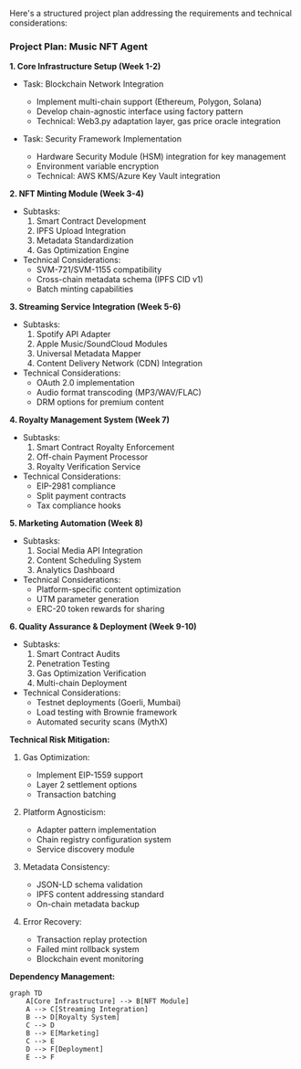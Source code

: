 Here's a structured project plan addressing the requirements and technical considerations:

### Project Plan: Music NFT Agent

**1. Core Infrastructure Setup (Week 1-2)**
- Task: Blockchain Network Integration
  - Implement multi-chain support (Ethereum, Polygon, Solana)
  - Develop chain-agnostic interface using factory pattern
  - Technical: Web3.py adaptation layer, gas price oracle integration

- Task: Security Framework Implementation
  - Hardware Security Module (HSM) integration for key management
  - Environment variable encryption
  - Technical: AWS KMS/Azure Key Vault integration

**2. NFT Minting Module (Week 3-4)**
- Subtasks:
  1. Smart Contract Development
  2. IPFS Upload Integration
  3. Metadata Standardization
  4. Gas Optimization Engine
- Technical Considerations:
  - SVM-721/SVM-1155 compatibility
  - Cross-chain metadata schema (IPFS CID v1)
  - Batch minting capabilities

**3. Streaming Service Integration (Week 5-6)**
- Subtasks:
  1. Spotify API Adapter
  2. Apple Music/SoundCloud Modules
  3. Universal Metadata Mapper
  4. Content Delivery Network (CDN) Integration
- Technical Considerations:
  - OAuth 2.0 implementation
  - Audio format transcoding (MP3/WAV/FLAC)
  - DRM options for premium content

**4. Royalty Management System (Week 7)**
- Subtasks:
  1. Smart Contract Royalty Enforcement
  2. Off-chain Payment Processor
  3. Royalty Verification Service
- Technical Considerations:
  - EIP-2981 compliance
  - Split payment contracts
  - Tax compliance hooks

**5. Marketing Automation (Week 8)**
- Subtasks:
  1. Social Media API Integration
  2. Content Scheduling System
  3. Analytics Dashboard
- Technical Considerations:
  - Platform-specific content optimization
  - UTM parameter generation
  - ERC-20 token rewards for sharing

**6. Quality Assurance & Deployment (Week 9-10)**
- Subtasks:
  1. Smart Contract Audits
  2. Penetration Testing
  3. Gas Optimization Verification
  4. Multi-chain Deployment
- Technical Considerations:
  - Testnet deployments (Goerli, Mumbai)
  - Load testing with Brownie framework
  - Automated security scans (MythX)

**Technical Risk Mitigation:**
1. Gas Optimization:
   - Implement EIP-1559 support
   - Layer 2 settlement options
   - Transaction batching

2. Platform Agnosticism:
   - Adapter pattern implementation
   - Chain registry configuration system
   - Service discovery module

3. Metadata Consistency:
   - JSON-LD schema validation
   - IPFS content addressing standard
   - On-chain metadata backup

4. Error Recovery:
   - Transaction replay protection
   - Failed mint rollback system
   - Blockchain event monitoring

**Dependency Management:**
```mermaid
graph TD
    A[Core Infrastructure] --> B[NFT Module]
    A --> C[Streaming Integration]
    B --> D[Royalty System]
    C --> D
    B --> E[Marketing]
    C --> E
    D --> F[Deployment]
    E --> F